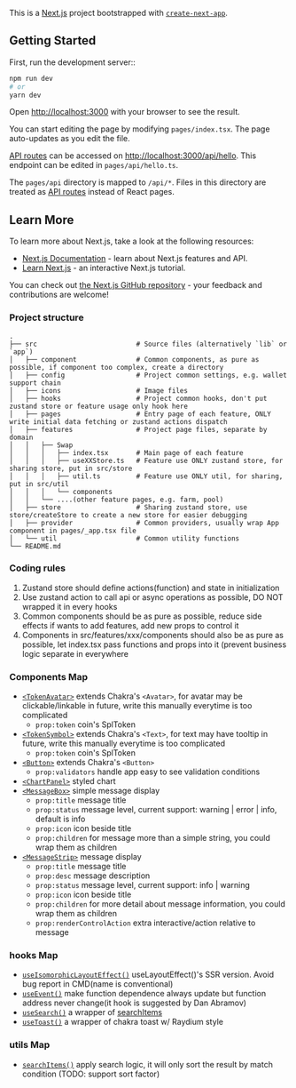 This is a [Next.js](https://nextjs.org/) project bootstrapped with [`create-next-app`](https://github.com/vercel/next.js/tree/canary/packages/create-next-app).

## Getting Started

First, run the development server::

```bash
npm run dev
# or
yarn dev
```

Open [http://localhost:3000](http://localhost:3000) with your browser to see the result.

You can start editing the page by modifying `pages/index.tsx`. The page auto-updates as you edit the file.

[API routes](https://nextjs.org/docs/api-routes/introduction) can be accessed on [http://localhost:3000/api/hello](http://localhost:3000/api/hello). This endpoint can be edited in `pages/api/hello.ts`.

The `pages/api` directory is mapped to `/api/*`. Files in this directory are treated as [API routes](https://nextjs.org/docs/api-routes/introduction) instead of React pages.

## Learn More

To learn more about Next.js, take a look at the following resources:

- [Next.js Documentation](https://nextjs.org/docs) - learn about Next.js features and API.
- [Learn Next.js](https://nextjs.org/learn) - an interactive Next.js tutorial.

You can check out [the Next.js GitHub repository](https://github.com/vercel/next.js/) - your feedback and contributions are welcome!

### Project structure

    .
    ├── src                         # Source files (alternatively `lib` or `app`)
    │   ├── component               # Common components, as pure as possible, if component too complex, create a directory
    │   ├── config                  # Project common settings, e.g. wallet support chain
    │   ├── icons                   # Image files
    │   ├── hooks                   # Project common hooks, don't put zustand store or feature usage only hook here
    │   ├── pages                   # Entry page of each feature, ONLY write initial data fetching or zustand actions dispatch
    │   ├── features                # Project page files, separate by domain
    │   │   ├── Swap
    │   │   │   ├── index.tsx       # Main page of each feature
    │   │   │   ├── useXXStore.ts   # Feature use ONLY zustand store, for sharing store, put in src/store
    │   │   │   ├── util.ts         # Feature use ONLY util, for sharing, put in src/util
    │   │   │   └── components
    │   │   └── ....(other feature pages, e.g. farm, pool)
    │   ├── store                   # Sharing zustand store, use store/createStore to create a new store for easier debugging
    │   ├── provider                # Common providers, usually wrap App component in pages/_app.tsx file
    │   └── util                    # Common utility functions
    └── README.md

### Coding rules

1. Zustand store should define actions(function) and state in initialization
2. Use zustand action to call api or async operations as possible, DO NOT wrapped it in every hooks
3. Common components should be as pure as possible, reduce side effects if wants to add features, add new props to control it
4. Components in src/features/xxx/components should also be as pure as possible, let index.tsx pass functions and props into it (prevent business logic separate in everywhere

### Components Map

- [`<TokenAvatar>`](./src/components/TokenAvatar.tsx) extends Chakra's `<Avatar>`, for avatar may be clickable/linkable in future, write this manually everytime is too complicated
  - `prop:token` coin's SplToken
- [`<TokenSymbol>`](./src/components/TokenSymbol.tsx) extends Chakra's `<Text>`, for text may have tooltip in future, write this manually everytime is too complicated
  - `prop:token` coin's SplToken
- [`<Button>`](./src/components/Button.tsx) extends Chakra's `<Button>`
  - `prop:validators` handle app easy to see validation conditions
- [`<ChartPanel>`](./src/components/ChartPanel.tsx) styled chart
- [`<MessageBox>`](./src/components/MessageBox.tsx) simple message display
  - `prop:title` message title
  - `prop:status` message level, current support: warning | error | info, default is info
  - `prop:icon` icon beside title
  - `prop:children` for message more than a simple string, you could wrap them as children
- [`<MessageStrip>`](./src/components/MessageStrip.tsx) message display
  - `prop:title` message title
  - `prop:desc` message description
  - `prop:status` message level, current support: info | warning
  - `prop:icon` icon beside title
  - `prop:children` for more detail about message information, you could wrap them as children
  - `prop:renderControlAction` extra interactive/action relative to message

### hooks Map

- [`useIsomorphicLayoutEffect()`](./src/hooks/useIsomorphicLayoutEffect.ts) useLayoutEffect()'s SSR version. Avoid bug report in CMD(name is conventional)
- [`useEvent()`](./src/hooks/useEvent.ts) make function dependence always update but function address never change(it hook is suggested by Dan Abramov)
- [`useSearch()`](./src/utils/searchItems.ts) a wrapper of [searchItems](./src/utils/searchItems.ts)
- [`useToast()`](./src/hooks/useToast.tsx) a wrapper of chakra toast w/ Raydium style

### utils Map

- [`searchItems()`](./src/utils/searchItems.ts) apply search logic, it will only sort the result by match condition (TODO: support sort factor)
